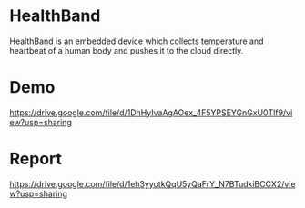 # HealthBand
HealthBand is an embedded device which collects temperature and heartbeat of a human body and pushes it to the cloud directly.

# Demo
https://drive.google.com/file/d/1DhHyIvaAgAOex_4F5YPSEYGnGxU0Tlf9/view?usp=sharing

# Report
https://drive.google.com/file/d/1eh3yyotkQqU5yQaFrY_N7BTudkiBCCX2/view?usp=sharing
